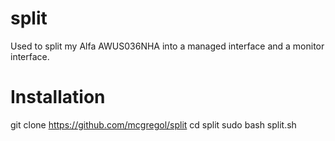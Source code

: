# split
Used to split my Alfa AWUS036NHA into a managed interface and a monitor interface.

# Installation
git clone https://github.com/mcgregol/split
cd split
sudo bash split.sh
